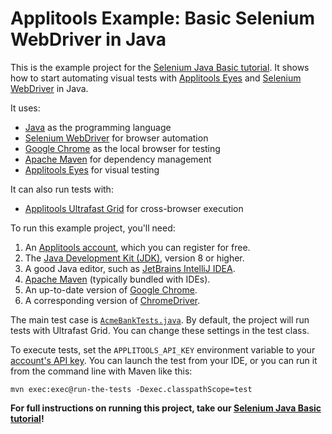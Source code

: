 # Applitools Example: Basic Selenium WebDriver in Java

This is the example project for the [Selenium Java Basic tutorial](https://applitools.com/tutorials/quickstart/web/selenium/java/basic).
It shows how to start automating visual tests
with [Applitools Eyes](https://applitools.com/platform/eyes/)
and [Selenium WebDriver](https://www.selenium.dev/) in Java.

It uses:

* [Java](https://www.java.com/) as the programming language
* [Selenium WebDriver](https://www.selenium.dev/) for browser automation
* [Google Chrome](https://www.google.com/chrome/downloads/) as the local browser for testing
* [Apache Maven](https://maven.apache.org/index.html) for dependency management
* [Applitools Eyes](https://applitools.com/platform/eyes/) for visual testing

It can also run tests with:

* [Applitools Ultrafast Grid](https://applitools.com/platform/ultrafast-grid/) for cross-browser execution

To run this example project, you'll need:

1. An [Applitools account](https://auth.applitools.com/users/register), which you can register for free.
2. The [Java Development Kit (JDK)](https://www.oracle.com/java/technologies/downloads/), version 8 or higher.
3. A good Java editor, such as [JetBrains IntelliJ IDEA](https://www.jetbrains.com/idea/).
4. [Apache Maven](https://maven.apache.org/download.cgi) (typically bundled with IDEs).
5. An up-to-date version of [Google Chrome](https://www.google.com/chrome/downloads/).
6. A corresponding version of [ChromeDriver](https://chromedriver.chromium.org/downloads).

The main test case is [`AcmeBankTests.java`](src/test/java/com/applitools/example/AcmeBankTests.java).
By default, the project will run tests with Ultrafast Grid.
You can change these settings in the test class.

To execute tests, set the `APPLITOOLS_API_KEY` environment variable
to your [account's API key](https://applitools.com/tutorials/guides/getting-started/registering-an-account).
You can launch the test from your IDE,
or you can run it from the command line with Maven like this:

```
mvn exec:exec@run-the-tests -Dexec.classpathScope=test
```

**For full instructions on running this project, take our
[Selenium Java Basic tutorial](https://applitools.com/tutorials/quickstart/web/selenium/java/basic)!**
